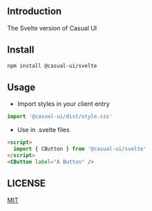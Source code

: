 ## Introduction

The Svelte version of Casual UI

## Install

```sh
npm install @casual-ui/svelte
```

## Usage

* Import styles in your client entry
```js
import '@casual-ui/dist/style.css'
```
* Use in .svelte files
```html
<script>
  import { CButton } from '@casual-ui/svelte'
</script>
<CButton label="A Button" />
```

## LICENSE

[MIT](https://opensource.org/licenses/MIT)